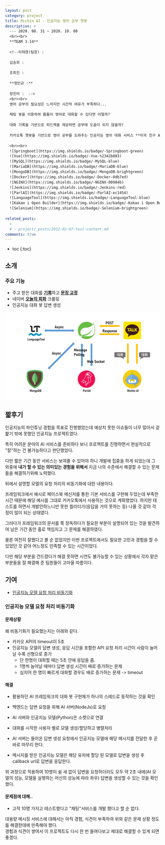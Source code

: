 ```yaml
---
layout: post
category: project
title: Michin AI - 인공지능 영어 공부 챗봇
description: >
  --- 2020. 08. 31 ~ 2020. 10. 08
  <br><br>
  **TEAM 3.14**  

  <!--이태경(팀장) :  

  김송희 :  

  조희진 :  

  **정인균 :**  

  정진아 :  -->
  <br><br>
  영어 공부의 필요성은 느끼지만 시간적 여유가 부족하다...  

  채팅 봇을 이용하여 틈틈이 영어로 대화할 수 있다면 어떨까?  

  대화 기록을 기반으로 피드백을 제공하면 공부에 도움이 되지 않을까?  

  카카오톡 챗봇을 기반으로 영어 공부를 도와주는 인공지능 영어 대화 서비스 **미국 친구 AI**  

  <br><br>
  ![Springboot](https://img.shields.io/badge/-Springboot-green)
  ![Vue](https://img.shields.io/badge/-Vue-%2342b883)
  ![MySQL](https://img.shields.io/badge/-MySQL-blue)
  ![MariaDB](https://img.shields.io/badge/-MariaDB-blue)
  ![MongoDB](https://img.shields.io/badge/-MongoDB-brightgreen)
  ![Docker](https://img.shields.io/badge/-Docker-0db7ed)
  ![NGINX](https://img.shields.io/badge/-NGINX-00984b)
  ![Jenkins](https://img.shields.io/badge/-Jenkins-red)
  ![ParlAI](https://img.shields.io/badge/-ParlAI-ec1454)
  ![LanguageTool](https://img.shields.io/badge/-LanguageTool-blue)
  ![Kakao i Open Builder](https://img.shields.io/badge/-Kakao i Open Builder-yellow)
  ![Selenium](https://img.shields.io/badge/-Selenium-brightgreen)

related_posts: 
  - 
  # - project/_posts/2012-02-07-test-content.md
comments: true
---
```

<!-- blank -->

* toc
{:toc}

## 소개
<div id="michinai-carousel" class="swiper-container"></div>
<script>
  imgList = [];
  for(let i=1;i<=12;i++){
    imgList.push(i + ".png");
  }
  swiperInitialize("michinai-carousel", {
    path: "/img/project/michinai",
    imgList: imgList,
    size: "30%",
    dotted: false,
    millis: 3000
  })
</script>

### 주요 기능
* 주고 받은 대화를 [**기록**](javascript:swiper.slideTo(2))하고 [**문장 교정**](javascript:swiper.slideTo(3))
* 네이버 [**오늘의 회화**](javascript:swiper.slideTo(5)) 크롤링
* 인공지능 대화 봇 답변 생성

![Architecture](/assets/img/project/michinai/architecture.png)

## 짧후기
인공지능의 파인튜닝 경험을 목표로 진행했었는데 예상치 못한 이슈들이 너무 많아서 겉핥기 밖에 못했던 인공지능 프로젝트였다.

특히 어려운 분야의 AI 서비스를 준비하다 보니 프로젝트를 진행하면서 현실적으로 "잘"하는 건 불가능하다고 판단했었다.

다만 짧은 기간 동안 서비스는 보여줄 수 있어야 하니 개발에 집중을 하게 되었는데 그 와중에 **내가 할 수 있는 의미있는 경험을 위해서** 지금 나의 수준에서 해결할 수 있는 문제들을 해결하기위해 노력했다.

뒤에서 설명할 모델의 요청 처리의 비동기화에 대한 내용이다.

프레임워크에서 예시로 페이스북 메신저를 통한 기본 서비스를 구현해 두었는데 부족한 시간 때문에 해당 예시를 그대로 카카오톡에서 사용하는 것으로 계획했었다. 하지만 테스트를 하면서 개발안하느니만 못한 퀄리티가(응답을 거의 못하는 등) 나올 것 같아 걱정이 많이 되는 상태였다.

그러다가 프레임워크의 문서를 쭉 정독하다가 필요한 부분이 설명되어 있는 것을 발견하여 남은 기간 동안 홀로 책임지고 그 문제를 해결하였다.

물론 여전히 잘했다고 볼 순 없었지만 이번 프로젝트에서도 필요한 고민과 경험을 할 수 있었던 것 같아 어느정도 만족할 수 있는 시간이었다.

다만 해당 부분을 건드렸다가 해결 못하면 시연도 불가능할 수 있는 상황에서 각자 맡은 부분들을 잘 해결해 준 팀원들이 고마울 따름이다.

## 기여
* [인공지능 모델 요청 처리 비동기화](#인공지능-모델-요청-처리-비동기화)

### 인공지능 모델 요청 처리 비동기화

#### 문제상황

왜 비동기화가 필요했는지는 아래와 같다.
* 카카오 API의 timeout이 5초
* 인공지능 모델의 답변 생성, 응답 시간을 포함한 API 요청 처리 시간이 사람이 늘어날 수록 선형으로 증가
    * 단 한명이 대화할 때는 5초 안에 응답을 줌.
    * 1명씩 늘어날 때마다 답변 생성 시간이 배로 증가하는 문제
    * 심지어 한 명이 빠르게 대화할 경우도 배로 증가하는 문제 -> timeout

#### 해결

* 활용하던 AI 프레임워크의 대화 봇 구현체가 하나의 스레드로 동작하는 것을 확인
* 백엔드는 답변 요청을 위해 AI 서버(NodeJs)로 요청
* AI 서버와 인공지능 모델(Python)은 소켓으로 연결
* 대화를 시작한 사용자 별로 모델 생성/할당하고 병렬처리

* AI 서버는 들어온 답변 생성 요청에서 인공지능 모델에 해당 메시지를 전달한 후 곧바로 마무리 한다.
* 메시지를 받은 인공지능 모델은 해당 유저에 할당 된 모델로 답변을 생성 후 callback url로 답변을 응답한다.

위 과정으로 적용하여 10명이 쉴 새 없이 답변을 요청하더라도 모두 약 2초 내에(AI 모델의 성능, 모델을 실행하는 머신의 성능에 따라 좌우) 답변을 생성할 수 있는 것을 확인했다.

#### 문제점에 대해..

* 고작 10명 가지고 테스트했다고 "채팅"서비스를 개발 했다고 할 순 없다.

대용량 메시징 서비스에 대해서는 아직 경험, 식견이 부족하여 위와 같은 문제 상황 정도를 해결한데에 만족해야 했다.  
경험과 식견이 쌓여서 이 프로젝트도 다시 한 번 들여다보고 제대로 해결할 수 있게 되면 좋겠다.